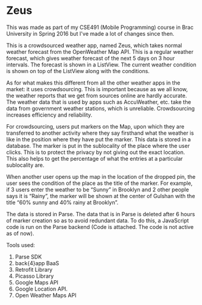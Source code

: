 # Zeus


This was made as part of my CSE491 (Mobile Programming) course in Brac University in Spring 2016 but I've made a lot of changes since then.

This is a crowdsourced weather app, named Zeus, which takes normal weather forecast from the OpenWeather Map API. This is a regular weather forecast, which gives weather forecast of the next 5 days on 3 hour intervals. The forecast is shown in a ListView. The current weather condition is shown on top of the ListView along with the conditions.

As for what makes this different from all the other weather apps in the market: it uses crowdsourcing. This is important because as we all know, the weather reports that we get from sources online are hardly accurate. The weather data that is used by apps such as AccuWeather, etc. take the data from government weather stations, which is unreliable. Crowdsourcing increases efficiency and reliability.

For crowdsourcing, users put markers on the Map, upon which they are transferred to another activity where they say firsthand what the weather is like in the position where they have put the marker. This data is stored in a database. The marker is put in the sublocality of the place where the user clicks. This is to protect the privacy by not giving out the exact location. This also helps to get the percentage of what the entries at a particular sublocality are.

When another user opens up the map in the location of the dropped pin, the user sees the condition of the place as the title of the marker. For example, if 3 users enter the weather to be “Sunny” in Brooklyn and 2 other people says it is “Rainy”, the marker will be shown at the center of Gulshan with the title “60% sunny and 40% rainy at Brooklyn”.


The data is stored in Parse. The data that is in Parse is deleted after 6 hours of marker creation so as to avoid redundant data. To do this, a JavaScript code is run on the Parse backend (Code is attached.  The code is not active as of now).

 
Tools used:

1. Parse SDK
2. back{4}app BaaS
2. Retrofit Library
3. Picasso Library
4. Google Maps API
5. Google Location API.
6. Open Weather Maps API

